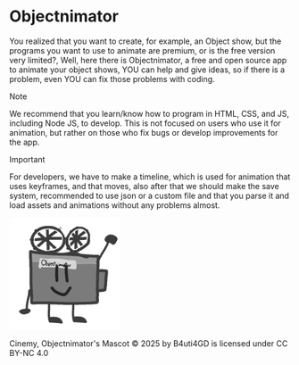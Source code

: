 # Objectnimator
You realized that you want to create, for example, an Object show, but the programs you want to use to animate are premium, or is the free version very limited?, Well, here there is Objectnimator, a free and open source app to animate your object shows, YOU can help and give ideas, so if there is a problem, even YOU can fix those problems with coding.

>[!NOTE] 
> We recommend that you learn/know how to program in HTML, CSS, and JS, including Node JS, to develop. This is not focused on users who use it for animation, but rather on those who fix bugs or develop improvements for the app.

>[!IMPORTANT]
>For developers, we have to make a timeline, which is used for animation that uses keyframes, and that moves, also after that we should make the save system, recommended to use json or a custom file and that you parse it and load assets and animations without any problems almost.

<img src="./default-assets/cinemy.png" alt="cinemy" width="200">

Cinemy, Objectnimator's Mascot © 2025 by B4uti4GD is licensed under CC BY-NC 4.0